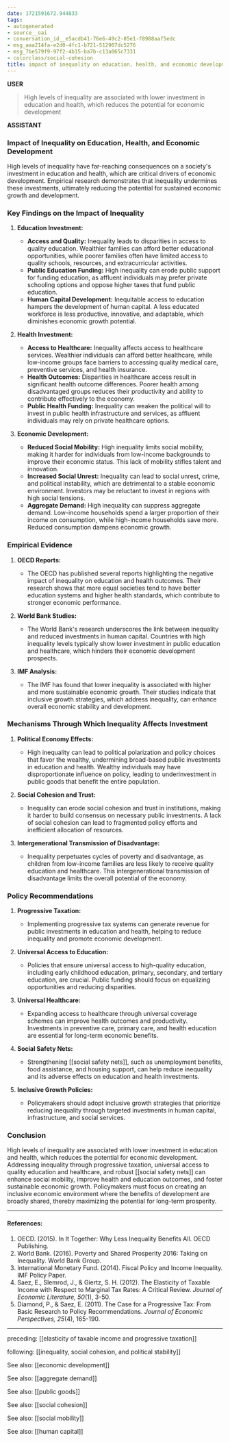 ```yaml
---
date: 1721591672.944833
tags:
- autogenerated
- source__oai
- conversation_id__e5acdb41-76e6-49c2-85e1-f8988aaf5edc
- msg_aaa214fa-e2d0-4fc1-b721-512907dc5276
- msg_7be579f9-97f2-4b15-ba7b-c13a065c7331
- colorclass/social-cohesion
title: impact of inequality on education, health, and economic development
---
```


**USER**

> High levels of inequality are associated with lower investment in education and health, which reduces the potential for economic development


**ASSISTANT**

### Impact of Inequality on Education, Health, and Economic Development

High levels of inequality have far-reaching consequences on a society's investment in education and health, which are critical drivers of economic development. Empirical research demonstrates that inequality undermines these investments, ultimately reducing the potential for sustained economic growth and development.

### Key Findings on the Impact of Inequality

1. **Education Investment:**
   - **Access and Quality:** Inequality leads to disparities in access to quality education. Wealthier families can afford better educational opportunities, while poorer families often have limited access to quality schools, resources, and extracurricular activities.
   - **Public Education Funding:** High inequality can erode public support for funding education, as affluent individuals may prefer private schooling options and oppose higher taxes that fund public education.
   - **Human Capital Development:** Inequitable access to education hampers the development of human capital. A less educated workforce is less productive, innovative, and adaptable, which diminishes economic growth potential.

2. **Health Investment:**
   - **Access to Healthcare:** Inequality affects access to healthcare services. Wealthier individuals can afford better healthcare, while low-income groups face barriers to accessing quality medical care, preventive services, and health insurance.
   - **Health Outcomes:** Disparities in healthcare access result in significant health outcome differences. Poorer health among disadvantaged groups reduces their productivity and ability to contribute effectively to the economy.
   - **Public Health Funding:** Inequality can weaken the political will to invest in public health infrastructure and services, as affluent individuals may rely on private healthcare options.

3. **Economic Development:**
   - **Reduced Social Mobility:** High inequality limits social mobility, making it harder for individuals from low-income backgrounds to improve their economic status. This lack of mobility stifles talent and innovation.
   - **Increased Social Unrest:** Inequality can lead to social unrest, crime, and political instability, which are detrimental to a stable economic environment. Investors may be reluctant to invest in regions with high social tensions.
   - **Aggregate Demand:** High inequality can suppress aggregate demand. Low-income households spend a larger proportion of their income on consumption, while high-income households save more. Reduced consumption dampens economic growth.

### Empirical Evidence

1. **OECD Reports:**
   - The OECD has published several reports highlighting the negative impact of inequality on education and health outcomes. Their research shows that more equal societies tend to have better education systems and higher health standards, which contribute to stronger economic performance.

2. **World Bank Studies:**
   - The World Bank's research underscores the link between inequality and reduced investments in human capital. Countries with high inequality levels typically show lower investment in public education and healthcare, which hinders their economic development prospects.

3. **IMF Analysis:**
   - The IMF has found that lower inequality is associated with higher and more sustainable economic growth. Their studies indicate that inclusive growth strategies, which address inequality, can enhance overall economic stability and development.

### Mechanisms Through Which Inequality Affects Investment

1. **Political Economy Effects:**
   - High inequality can lead to political polarization and policy choices that favor the wealthy, undermining broad-based public investments in education and health. Wealthy individuals may have disproportionate influence on policy, leading to underinvestment in public goods that benefit the entire population.

2. **Social Cohesion and Trust:**
   - Inequality can erode social cohesion and trust in institutions, making it harder to build consensus on necessary public investments. A lack of social cohesion can lead to fragmented policy efforts and inefficient allocation of resources.

3. **Intergenerational Transmission of Disadvantage:**
   - Inequality perpetuates cycles of poverty and disadvantage, as children from low-income families are less likely to receive quality education and healthcare. This intergenerational transmission of disadvantage limits the overall potential of the economy.

### Policy Recommendations

1. **Progressive Taxation:**
   - Implementing progressive tax systems can generate revenue for public investments in education and health, helping to reduce inequality and promote economic development.
   
2. **Universal Access to Education:**
   - Policies that ensure universal access to high-quality education, including early childhood education, primary, secondary, and tertiary education, are crucial. Public funding should focus on equalizing opportunities and reducing disparities.

3. **Universal Healthcare:**
   - Expanding access to healthcare through universal coverage schemes can improve health outcomes and productivity. Investments in preventive care, primary care, and health education are essential for long-term economic benefits.

4. **Social Safety Nets:**
   - Strengthening [[social safety nets]], such as unemployment benefits, food assistance, and housing support, can help reduce inequality and its adverse effects on education and health investments.

5. **Inclusive Growth Policies:**
   - Policymakers should adopt inclusive growth strategies that prioritize reducing inequality through targeted investments in human capital, infrastructure, and social services.

### Conclusion

High levels of inequality are associated with lower investment in education and health, which reduces the potential for economic development. Addressing inequality through progressive taxation, universal access to quality education and healthcare, and robust [[social safety nets]] can enhance social mobility, improve health and education outcomes, and foster sustainable economic growth. Policymakers must focus on creating an inclusive economic environment where the benefits of development are broadly shared, thereby maximizing the potential for long-term prosperity.

---

#### References:

1. OECD. (2015). In It Together: Why Less Inequality Benefits All. OECD Publishing.
2. World Bank. (2016). Poverty and Shared Prosperity 2016: Taking on Inequality. World Bank Group.
3. International Monetary Fund. (2014). Fiscal Policy and Income Inequality. IMF Policy Paper.
4. Saez, E., Slemrod, J., & Giertz, S. H. (2012). The Elasticity of Taxable Income with Respect to Marginal Tax Rates: A Critical Review. *Journal of Economic Literature, 50*(1), 3-50.
5. Diamond, P., & Saez, E. (2011). The Case for a Progressive Tax: From Basic Research to Policy Recommendations. *Journal of Economic Perspectives, 25*(4), 165-190.


---

preceding: [[elasticity of taxable income and progressive taxation]]  


following: [[inequality, social cohesion, and political stability]]

See also: [[economic development]]


See also: [[aggregate demand]]


See also: [[public goods]]


See also: [[social cohesion]]


See also: [[social mobility]]


See also: [[human capital]]